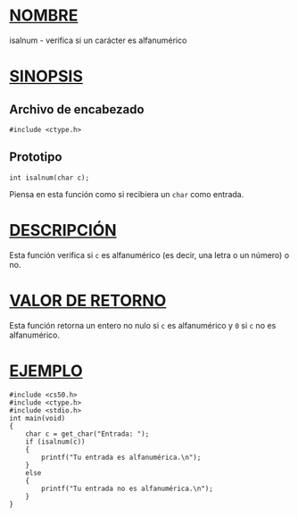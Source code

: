 # [NOMBRE](#nombre)

isalnum - verifica si un carácter es alfanumérico

# [SINOPSIS](#sinopsis)

## Archivo de encabezado

    #include <ctype.h>

## Prototipo

    int isalnum(char c);

Piensa en esta función como si recibiera un `char` como entrada.

# [DESCRIPCIÓN](#descripción)

Esta función verifica si `c` es alfanumérico (es decir, una letra o un número) o no.

# [VALOR DE RETORNO](#valor-de-retorno)

Esta función retorna un entero no nulo si `c` es alfanumérico y `0` si `c` no es alfanumérico.

# [EJEMPLO](#ejemplo)

    #include <cs50.h>
    #include <ctype.h>
    #include <stdio.h>
    int main(void)
    {
        char c = get_char("Entrada: ");
        if (isalnum(c))
        {
            printf("Tu entrada es alfanumérica.\n");
        }
        else
        {
            printf("Tu entrada no es alfanumérica.\n");
        }
    }